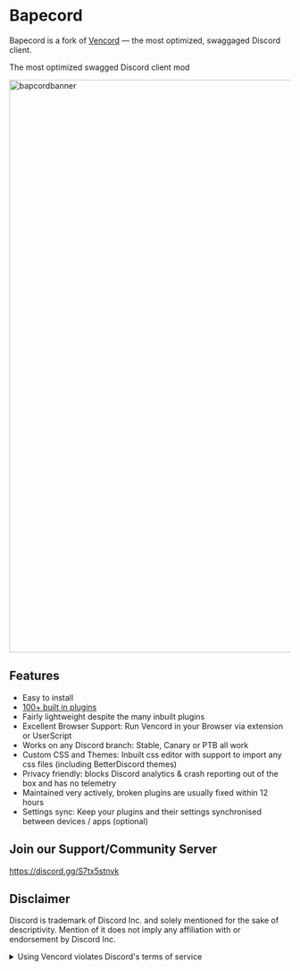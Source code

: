 # Bapecord

Bapecord is a fork of [Vencord](https://github.com/Vendicated/Vencord) — the most optimized, swaggaged Discord client.

The most optimized swagged Discord client mod

<img width="1536" height="1024" alt="bapcordbanner" src="https://github.com/user-attachments/assets/da865915-a3eb-4f24-b1ad-132e99569a2c" />


## Features

-   Easy to install
-   [100+ built in plugins](https://vencord.dev/plugins)
-   Fairly lightweight despite the many inbuilt plugins
-   Excellent Browser Support: Run Vencord in your Browser via extension or UserScript
-   Works on any Discord branch: Stable, Canary or PTB all work
-   Custom CSS and Themes: Inbuilt css editor with support to import any css files (including BetterDiscord themes)
-   Privacy friendly: blocks Discord analytics & crash reporting out of the box and has no telemetry
-   Maintained very actively, broken plugins are usually fixed within 12 hours
-   Settings sync: Keep your plugins and their settings synchronised between devices / apps (optional)

## Join our Support/Community Server

https://discord.gg/S7tx5stnvk

## Disclaimer

Discord is trademark of Discord Inc. and solely mentioned for the sake of descriptivity.
Mention of it does not imply any affiliation with or endorsement by Discord Inc.

<details>
<summary>Using Vencord violates Discord's terms of service</summary>

Client modifications are against Discord’s Terms of Service.

However, Discord is pretty indifferent about them and there are no known cases of users getting banned for using client mods! So you should generally be fine as long as you don’t use any plugins that implement abusive behaviour. But no worries, all inbuilt plugins are safe to use!

Regardless, if your account is very important to you and it getting disabled would be a disaster for you, you should probably not use any client mods (not exclusive to Vencord), just to be safe

Additionally, make sure not to post screenshots with Vencord in a server where you might get banned for it

</details>
